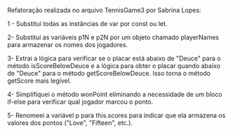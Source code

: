 Refatoração realizada no arquivo TennisGame3 por Sabrina Lopes: 

1 - Substituí todas as instâncias de var por const ou let.

2- Substituí as variáveis p1N e p2N por um objeto chamado playerNames para armazenar os nomes dos jogadores.

3- Extrai a lógica para verificar se o placar está abaixo de "Deuce" para o método isScoreBelowDeuce e a lógica para obter o placar quando abaixo de "Deuce" para o método getScoreBelowDeuce. Isso torna o método getScore mais legível.

4- Simplifiquei o método wonPoint eliminando a necessidade de um bloco if-else para verificar qual jogador marcou o ponto.

5- Renomeei a variável p para this.scores para indicar que ela armazena os valores dos pontos ("Love", "Fifteen", etc.).

